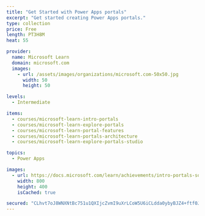 ```yaml
---
title: "Get Started with Power Apps portals"
excerpt: "Get started creating Power Apps portals."
type: collection
price: Free
length: PT3H8M
heat: 55

provider:
  name: Microsoft Learn
  domain: microsoft.com
  images:
    - url: /assets/images/organizations/microsoft.com-50x50.jpg
      width: 50
      height: 50

levels:
  - Intermediate

items:
  - courses/microsoft-learn-intro-portals
  - courses/microsoft-learn-explore-portals
  - courses/microsoft-learn-portal-features
  - courses/microsoft-learn-portals-architecture
  - courses/microsoft-learn-explore-portals-studio

topics:
  - Power Apps

images:
  - url: https://docs.microsoft.com/learn/achievements/intro-portals-social.png
    width: 800
    height: 400
    isCached: true

secured: "CLhvt7oJ8WNXNtBc751u1QXIjcZvmI9uXrLCoW5U6iCLdda0ybyBJZ4+ftf0JndQMPGF1688EEII3DrdOcGJCXnsNSkumom9t7UC6vXAsCSFpdd5kTSPfk3wXlGkZy3ci+Z/hwnz3OuICCgoB2mLtlxmPmWy8TD81vuFSR26ZUVv3MaLP0gtpeIpa8foHxokj5Eg8yGgpmX79c3tbacB9ae8M0eZeoiD++0TwWH8whxSQg4DcpGJP94aPkUEq12J4A/Fv9dxS+OPrWKJYppfgWASrpx8htFIbO+EZEu4/pHZ6Chawp7yE+qXbRHy8VQFmUwuuCcyOWWOlpar2yF8ytxDvRdy9C68ZpzmclUudGM=;c2HyN9eWygMmxaI8oX+VIA=="
---
```


